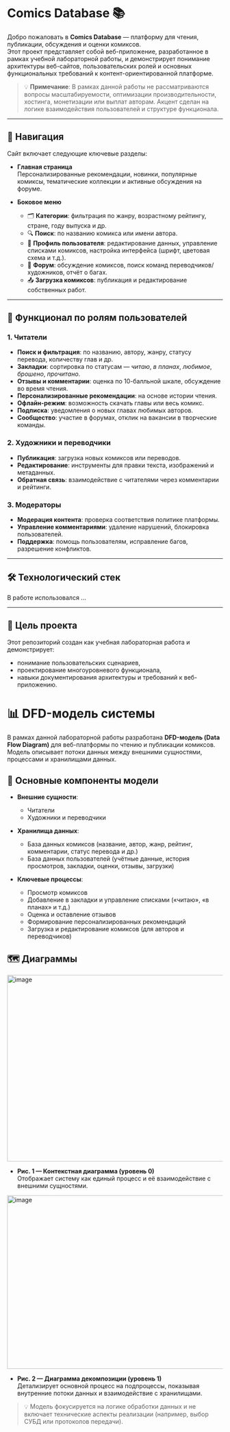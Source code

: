 # Comics Database 📚

Добро пожаловать в **Comics Database** — платформу для чтения, публикации, обсуждения и оценки комиксов.  
Этот проект представляет собой веб-приложение, разработанное в рамках учебной лабораторной работы, и демонстрирует понимание архитектуры веб-сайтов, пользовательских ролей и основных функциональных требований к контент-ориентированной платформе.

> 💡 **Примечание**: В рамках данной работы не рассматриваются вопросы масштабируемости, оптимизации производительности, хостинга, монетизации или выплат авторам. Акцент сделан на логике взаимодействия пользователей и структуре функционала.

---

## 🧭 Навигация

Сайт включает следующие ключевые разделы:

- **Главная страница**  
  Персонализированные рекомендации, новинки, популярные комиксы, тематические коллекции и активные обсуждения на форуме.

- **Боковое меню**  
  - 🗂️ **Категории**: фильтрация по жанру, возрастному рейтингу, стране, году выпуска и др.  
  - 🔍 **Поиск**: по названию комикса или имени автора.  
  - 👤 **Профиль пользователя**: редактирование данных, управление списками комиксов, настройка интерфейса (шрифт, цветовая схема и т.д.).  
  - 💬 **Форум**: обсуждение комиксов, поиск команд переводчиков/художников, отчёт о багах.  
  - 📤 **Загрузка комиксов**: публикация и редактирование собственных работ.

---

## 👥 Функционал по ролям пользователей

### 1. Читатели

- **Поиск и фильтрация**: по названию, автору, жанру, статусу перевода, количеству глав и др.
- **Закладки**: сортировка по статусам — *читаю*, *в планах*, *любимое*, *брошено*, *прочитано*.
- **Отзывы и комментарии**: оценка по 10-балльной шкале, обсуждение во время чтения.
- **Персонализированные рекомендации**: на основе истории чтения.
- **Офлайн-режим**: возможность скачать главы или весь комикс.
- **Подписка**: уведомления о новых главах любимых авторов.
- **Сообщество**: участие в форумах, отклик на вакансии в творческие команды.

### 2. Художники и переводчики

- **Публикация**: загрузка новых комиксов или переводов.
- **Редактирование**: инструменты для правки текста, изображений и метаданных.
- **Обратная связь**: взаимодействие с читателями через комментарии и рейтинги.

### 3. Модераторы

- **Модерация контента**: проверка соответствия политике платформы.
- **Управление комментариями**: удаление нарушений, блокировка пользователей.
- **Поддержка**: помощь пользователям, исправление багов, разрешение конфликтов.

---

## 🛠️ Технологический стек

В работе использовался ...

---

## 📌 Цель проекта

Этот репозиторий создан как учебная лабораторная работа и демонстрирует:
- понимание пользовательских сценариев,
- проектирование многоуровневого функционала,
- навыки документирования архитектуры и требований к веб-приложению.

# 📊 DFD-модель системы

В рамках данной лабораторной работы разработана **DFD-модель (Data Flow Diagram)** для веб-платформы по чтению и публикации комиксов. Модель описывает потоки данных между внешними сущностями, процессами и хранилищами данных.

## 📌 Основные компоненты модели

- **Внешние сущности**:  
  - Читатели  
  - Художники и переводчики  

- **Хранилища данных**:  
  - База данных комиксов (название, автор, жанр, рейтинг, комментарии, статус перевода и др.)  
  - База данных пользователей (учётные данные, история просмотров, закладки, оценки, отзывы, загрузки)

- **Ключевые процессы**:  
  - Просмотр комиксов  
  - Добавление в закладки и управление списками («читаю», «в планах» и т.д.)  
  - Оценка и оставление отзывов  
  - Формирование персонализированных рекомендаций  
  - Загрузка и редактирование комиксов (для авторов и переводчиков)

## 🗺️ Диаграммы

<img width="795" height="435" alt="image" src="https://github.com/user-attachments/assets/8aff947c-8a96-4147-83dd-e00649b8b3af" />

- **Рис. 1 — Контекстная диаграмма (уровень 0)**  
  Отображает систему как единый процесс и её взаимодействие с внешними сущностями.

<img width="753" height="405" alt="image" src="https://github.com/user-attachments/assets/cfaf7c36-938b-4347-9c5c-d2d20e249643" />

- **Рис. 2 — Диаграмма декомпозиции (уровень 1)**  
  Детализирует основной процесс на подпроцессы, показывая внутренние потоки данных и взаимодействие с хранилищами.

> 💡 Модель фокусируется на логике обработки данных и не включает технические аспекты реализации (например, выбор СУБД или протоколов передачи).
